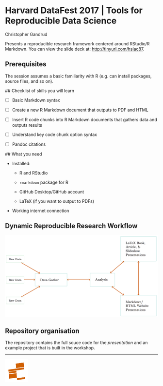 # Harvard DataFest 2017 | Tools for Reproducible Data Science

Christopher Gandrud

Presents a reproducible research framework centered around RStudio/R Markdown. You can view the slide deck at: <http://tinyurl.com/hslac87>.

## Prerequisites

The session assumes a basic familiarity with R (e.g. can install packages, source files, and so on).

## Checklist of skills you will learn

- [ ] Basic Markdown syntax

- [ ] Create a new R Markdown document that outputs to PDF and HTML

- [ ] Insert R code chunks into R Markdown documents that gathers data and outputs results

- [ ] Understand key code chunk option syntax

- [ ] Pandoc citations

## What you need

- Installed:

    + R and RStudio

    + `rmarkdown` package for R

    + GitHub Desktop/GitHub account

    + LaTeX (if you want to output to PDFs)

- Working internet connection

## Dynamic Reproducible Research Workflow

![dynamic-work-flow](presentation/img/linked_workflow/rep_workflow.png)

## Repository organisation

The repository contains the full souce code for the *presentation* and an example project that is built in the workshop.


---

[<img src="presentation/img/iqss_logo_flat.png" align="left" height="75" width ="75"/>]()
